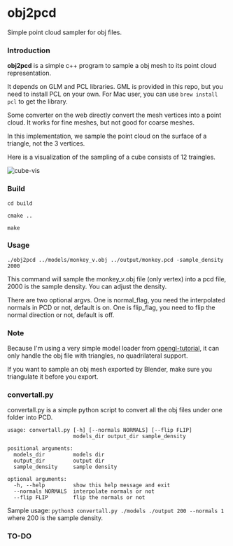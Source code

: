 # obj2pcd
Simple point cloud sampler for obj files.
### Introduction

**obj2pcd** is a simple c++ program to sample a obj mesh to its point cloud representation. 

It depends on GLM and PCL libraries. GML is provided in this repo, but you need to install PCL on your own. For Mac user, you can use `brew install pcl` to get the library.

Some converter on the web directly convert the mesh vertices into a point cloud. It works for fine meshes, but not good for coarse meshes.

In this implementation, we sample the point cloud on the surface of a triangle, not the 3 vertices.

Here is a visualization of the sampling of a cube consists of 12 traingles.

![cube-vis](https://i.imgur.com/hnjpgQ1.png?1)

### Build

`cd build`

`cmake ..`

`make`

### Usage

`./obj2pcd ../models/monkey_v.obj ../output/monkey.pcd -sample_density 2000`

This command will sample the monkey_v.obj file (only vertex) into a pcd file, 2000 is the sample density. You can adjust the density.

There are two optional argvs. One is normal_flag, you need the interpolated normals in PCD or not, default is on. One is flip_flag, you need to flip the normal direction or not, default is off.

### Note

Because I'm using a very simple model loader from [opengl-tutorial](opengl-tutorial.org), it can only handle the obj file with triangles, no quadrilateral support.

If you want to sample an obj mesh exported by Blender, make sure you triangulate it before you export.

### convertall.py

convertall.py is a simple python script to convert all the obj files under one folder into PCD.

```
usage: convertall.py [-h] [--normals NORMALS] [--flip FLIP]
                     models_dir output_dir sample_density

positional arguments:
  models_dir         models dir
  output_dir         output dir
  sample_density     sample density

optional arguments:
  -h, --help         show this help message and exit
  --normals NORMALS  interpolate normals or not
  --flip FLIP        flip the normals or not
```
Sample usage: `python3 convertall.py ./models ./output 200 --normals 1`  where 200 is the sample density.

### TO-DO
